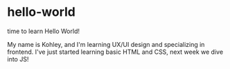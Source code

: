 # hello-world
time to learn
Hello World!

My name is Kohley, and I'm learning UX/UI design and specializing in frontend.  I've just started learning basic HTML and CSS, next week we dive into JS!
